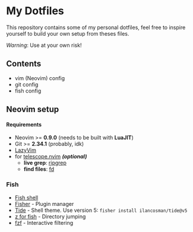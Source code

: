 # My Dotfiles

This repository contains some of my personal dotfiles, feel free to inspire yourself to build your own setup from theses files.

*Warning*: Use at your own risk!


## Contents

- vim (Neovim) config
- git config
- fish config

## Neovim setup

#### Requirements

- Neovim >= **0.9.0** (needs to be built with **LuaJIT**)
- Git >= **2.34.1** (probably, idk)
- [LazyVim](https://www.lazyvim.org/)
- for [telescope.nvim](https://github.com/nvim-telescope/telescope.nvim) **_(optional)_**
  - **live grep**: [ripgrep](https://github.com/BurntSushi/ripgrep)
  - **find files**: [fd](https://github.com/sharkdp/fd)


### Fish


- [Fish shell](https://fishshell.com/)
- [Fisher](https://github.com/jorgebucaran/fisher) - Plugin manager
- [Tide](https://github.com/IlanCosman/tide) - Shell theme. Use version 5: `fisher install ilancosman/tide@v5`
- [z for fish](https://github.com/jethrokuan/z) - Directory jumping
- [fzf](https://github.com/PatrickF1/fzf.fish) - Interactive filtering

